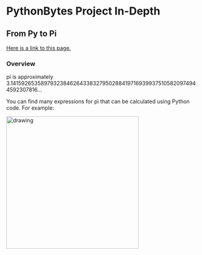 # PythonBytes Project In-Depth


## From Py to Pi


[Here is a link to this page.](https://github.com/robfatland/pythonbytes/tree/master/projects/pi#pythonbytes-project-in-depth)


### Overview


pi is approximately 3.141592653589793238462643383279502884197169399375105820974944592307816...


You can find many expressions for pi that can be calculated using Python code. For example: 


<img src="https://github.com/robfatland/pythonbytes/blob/master/projects/pi/pi_4fractions.png" alt="drawing" width="350"/>



